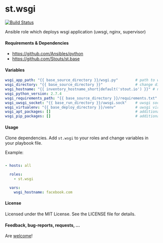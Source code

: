 st.wsgi
=======

[![Build Status](https://travis-ci.org/Stouts/st.wsgi.png)](https://travis-ci.org/Stouts/st.wsgi)

Ansible role which deploys wsgi application (uwsgi, nginx, supervisor)


#### Requirements & Dependencies

- https://github.com/Ansibles/python
- https://github.com/Stouts/st.base


#### Variables
```yaml
wsgi_app_path: "{{ base_source_directory }}/wsgi.py"        # path to wsgi file
wsgi_directory: "{{ base_source_directory }}"               # change directory
wsgi_hostname: "{{ inventory_hostname_short|default('stout.io') }}" # nginx server hostname
wsgi_python_version: 2.7.4
wsgi_requirements_path: "{{ base_source_directory }}/requirements.txt" # virtualenv requirements
wsgi_uwsgi_socket: "{{ base_run_directory }}/uwsgi.sock"    # uwsgi socket
wsgi_virtualenv: "{{ base_deploy_directory }}/venv"         # uwsgi virtualenv (leave empty for disable)
wsgi_apt_packages: []                                       # additional debian packages which be installed
wsgi_pip_packages: []                                       # additional python packages which be installed
```

#### Usage

Clone dependencies.
Add `st.wsgi` to your roles and change variables in your playbook file.

Example:

```yaml

- hosts: all

  roles:
    - st.wsgi

  vars:
    wsgi_hostname: facebook.com

```

#### License

Licensed under the MIT License. See the LICENSE file for details.


#### Feedback, bug-reports, requests, ...

Are [welcome](https://github.com/Stouts/st.wsgi/issues)!
